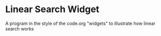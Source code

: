 Linear Search Widget
==================

A program in the style of the code.org "widgets" to illustrate how linear search works